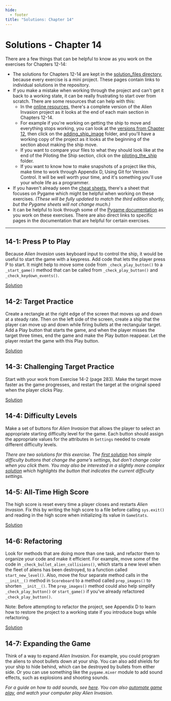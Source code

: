 ```yaml
---
hide:
  - footer
title: "Solutions: Chapter 14"
---
```


# Solutions - Chapter 14

There are a few things that can be helpful to know as you work on the exercises for Chapters 12-14:

- The solutions for Chapters 12-14 are kept in the [solution_files directory](https://github.com/ehmatthes/pcc_3e/tree/main/solution_files), because every exercise is a mini project. These pages contain links to individual solutions in the repository.
- If you make a mistake when working through the project and can't get it back to a working state, it can be really frustrating to start over from scratch. There are some resources that can help with this:
    - In the [online resources](https://github.com/ehmatthes/pcc_3e), there's a complete version of the Alien Invasion project as it looks at the end of each main section in Chapters 12-14.
    - For example if you're working on getting the ship to move and everything stops working, you can look at the [versions from Chapter 12](https://github.com/ehmatthes/pcc_3e/tree/main/chapter_12), then click on the [adding_ship_image](https://github.com/ehmatthes/pcc_3e/tree/main/chapter_12/adding_ship_image) folder, and you'll have a working copy of the project as it looks at the beginning of the section about making the ship move.
    - If you want to compare your files to what they should look like at the end of the Piloting the Ship section, click on the [piloting_the_ship](https://github.com/ehmatthes/pcc_3e/tree/main/chapter_12/piloting_the_ship) folder.
    - If you want to know how to make snapshots of a project like this, make time to work through Appendix D, Using Git for Version Control. It will be well worth your time, and it's something you'll use your whole life as a programmer.
- If you haven't already seen the [cheat sheets](https://ehmatthes.github.io/pcc_2e/cheat_sheets/cheat_sheets/), there's a sheet that focuses on Pygame which might be helpful when working on these exercises. *(These will be fully updated to match the third edition shortly, but the Pygame sheets will not change much.)*
- It can be helpful to look through some of the [Pygame documentation](https://www.pygame.org/docs/) as you work on these exercises. There are also direct links to specific pages in the documentation that are helpful for certain exercises.

---

## 14-1: Press P to Play

Because *Alien Invasion* uses keyboard input to control the ship, it would be useful to start the game with a keypress. Add code that lets the player press P to start. It might help to move some code from `_check_play_button()` to a `_start_game()` method that can be called from `_check_play_button()` and `_check_keydown_events()`.

[Solution](https://github.com/ehmatthes/pcc_3e/tree/main/solution_files/chapter_14/ex_14_1_p_to_play)

## 14-2: Target Practice

Create a rectangle at the right edge of the screen that moves up and down at a steady rate. Then on the left side of the screen, create a ship that the player can move up and down while firing bullets at the rectangular target. Add a Play button that starts the game, and when the player misses the target three times, end the game and make the Play button reappear. Let the player restart the game with this Play button.

[Solution](https://github.com/ehmatthes/pcc_3e/tree/main/solution_files/chapter_14/ex_14_2_target_practice)

## 14-3: Challenging Target Practice

Start with your work from Exercise 14-2 (page 283). Make the target move faster as the game progresses, and restart the target at the original speed when the player clicks Play.

[Solution](https://github.com/ehmatthes/pcc_3e/tree/main/solution_files/chapter_14/ex_14_3_challenging_tp)

## 14-4: Difficulty Levels

Make a set of buttons for *Alien Invasion* that allows the player to select an appropriate starting difficulty level for the game. Each button should assign the appropriate values for the attributes in `Settings` needed to create different difficulty levels.

*There are two solutions for this exercise. The [first solution](https://github.com/ehmatthes/pcc_3e/tree/main/solution_files/chapter_14/ex_14_4_difficulty_levels) has simple difficulty buttons that change the game's settings, but don't change color when you click them. You may also be interested in a slightly more complex [solution](https://github.com/ehmatthes/pcc_3e/tree/main/solution_files/chapter_14/ex_14_4_difficulty_levels_toggle) which highlights the button that indicates the current difficulty settings.*

## 14-5: All-Time High Score

The high score is reset every time a player closes and restarts *Alien Invasion*. Fix this by writing the high score to a file before calling `sys.exit()` and reading in the high score when initializing its value in `GameStats`.

[Solution](https://github.com/ehmatthes/pcc_3e/tree/main/solution_files/chapter_14/ex_14_5_high_score)

## 14-6: Refactoring

Look for methods that are doing more than one task, and refactor them to organize your code and make it efficient. For example, move some of the code in `_check_bullet_alien_collisions()`, which starts a new level when the fleet of aliens has been destroyed, to a function called `start_new_level()`. Also, move the four separate method calls in the `__init__()` method in `Scoreboard` to a method called `prep_images()` to shorten `__init__()`. The `prep_images()` method could also help simplify `_check_play_button()` or `start_game()` if you’ve already refactored `_check_play_button()`.

Note: Before attempting to refactor the project, see Appendix D to learn how to restore the project to a working state if you introduce bugs while refactoring.

[Solution](https://github.com/ehmatthes/pcc_3e/tree/main/solution_files/chapter_14/ex_14_6_refactoring)

## 14-7: Expanding the Game

Think of a way to expand *Alien Invasion*. For example, you could program the aliens to shoot bullets down at your ship. You can also add shields for your ship to hide behind, which can be destroyed by bullets from either side. Or you can use something like the `pygame.mixer` module to add sound effects, such as explosions and shooting sounds.

*For a guide on how to add sounds, see [here](https://ehmatthes.github.io/pcc_2e/beyond_pcc/ai_player/). You can also [automate game play](https://ehmatthes.github.io/pcc_2e/beyond_pcc/ai_player/#automating-game-play), and watch your computer play Alien Invasion.*